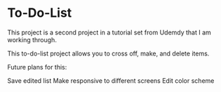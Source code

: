 # To-Do-List

This project is a second project in a tutorial set from Udemdy that I am working through.

This to-do-list project allows you to cross off, make, and delete items. 


Future plans for this:

 Save edited list
 Make responsive to different screens
 Edit color scheme
